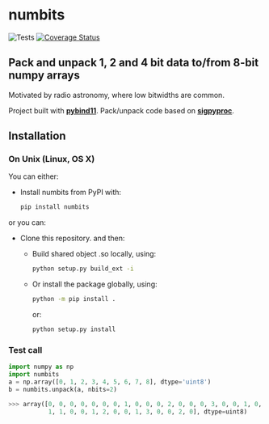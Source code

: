 # numbits

![Tests][tests]
[![Coverage Status][coveralls-badge]][coveralls]

## Pack and unpack 1, 2 and 4 bit data to/from 8-bit numpy arrays

Motivated by radio astronomy, where low bitwidths are common.

Project built with [**pybind11**][pybind]. Pack/unpack code based on [**sigpyproc**][sigpyproc].

## Installation

### On Unix (Linux, OS X)

You can either:

* Install numbits from PyPI with:

    ```bash
    pip install numbits
    ```

or you can:

* Clone this repository. and then:
  
  * Build shared object .so locally, using:

    ```bash
    python setup.py build_ext -i
    ```

  * Or install the package globally, using:

    ```bash
    python -m pip install .
    ```

    or:

    ```bash
    python setup.py install
    ```

### Test call

```python
import numpy as np
import numbits
a = np.array([0, 1, 2, 3, 4, 5, 6, 7, 8], dtype='uint8')
b = numbits.unpack(a, nbits=2)

>>> array([0, 0, 0, 0, 0, 0, 0, 1, 0, 0, 0, 2, 0, 0, 0, 3, 0, 0, 1, 0, 0, 0,
           1, 1, 0, 0, 1, 2, 0, 0, 1, 3, 0, 0, 2, 0], dtype=uint8)
```

[tests]: https://github.com/astrogewgaw/numbits/actions/workflows/tests.yaml/badge.svg
[coveralls]: https://coveralls.io/github/astrogewgaw/numbits?branch=feature
[coveralls-badge]: https://coveralls.io/repos/github/astrogewgaw/numbits/badge.svg?branch=feature
[pybind]: https://github.com/pybind/pybind11
[sigpyproc]: https://github.com/FRBs/sigpyproc3

